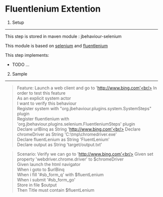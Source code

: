Fluentlenium Extention
======================

1. Setup
--------

This step is stored in maven module : jbehaviour-selenium

This module is based on [selenium](http://http://seleniumhq.org) and [fluentlenium](https://github.com/FluentLenium/FluentLenium)

This step implements:
- TODO ...

2. Sample
---------

>Feature: Launch a web client and go to 'http://www.bing.com'<br/>
>  In order to test this feature<br/>
>  As an explicit system actor<br/>
>  I want to verify this behaviour<br/>
>  Register system       with "org.jbehaviour.plugins.system.SystemSteps" plugin<br/>
>  Register fluentlenium with 'org.jbehaviour.plugins.selenium.FluentleniumSteps' plugin<br/>
>  Declare urlBinq as String 'http://www.bing.com'<br/>
>  Declare chromeDriver as String 'C:\\tmp\\chromedriver.exe'<br/>
>  Declare fluentLenium as String 'FluentLenium'<br/>
>  Declare output as String 'target/output.txt'<br/>

>   Scenario: Verify we can go to 'http://www.bing.com'<br/>
>    Given set property 'webdriver.chrome.driver' to $chromeDriver<br/>
>    Given launch the html navigator<br/>
>     When i goto to $urlBinq<br/>
>     When i fill '#sb_form_q' with $fluentLenium<br/>
>     When i submit '#sb_form_go'<br/>
>     Store in file $output<br/>
>     Then Title must contain $fluentLenium<br/>

